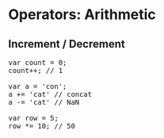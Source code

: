 # Operators: Arithmetic
## Increment / Decrement

<pre class="code javascript" >
var count = 0;
count++; // 1

var a = 'con';
a += 'cat' // concat
a -= 'cat' // NaN

var row = 5;
row *= 10; // 50
</pre>